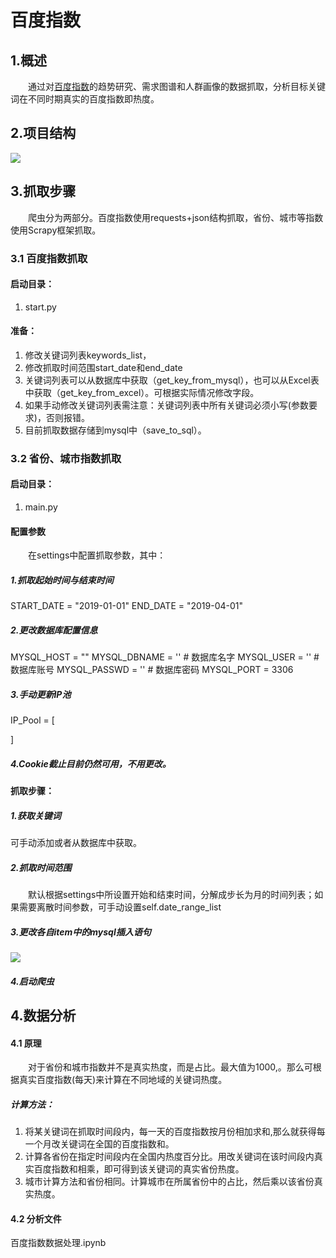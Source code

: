 # 百度指数
## 1.概述
&emsp;&emsp;通过对[百度指数](http://index.baidu.com/ "百度指数")的趋势研究、需求图谱和人群画像的数据抓取，分析目标关键词在不同时期真实的百度指数即热度。

## 2.项目结构
![](http://doc.intcolon.com/server/../Public/Uploads/2019-12-12/5df1edb6545ff.png)

## 3.抓取步骤
&emsp;&emsp;爬虫分为两部分。百度指数使用requests+json结构抓取，省份、城市等指数使用Scrapy框架抓取。
### 3.1 百度指数抓取
#### 启动目录：
1. start.py

#### 准备：
1. 修改关键词列表keywords_list，
2. 修改抓取时间范围start_date和end_date
3. 关键词列表可以从数据库中获取（get_key_from_mysql），也可以从Excel表中获取（get_key_from_excel）。可根据实际情况修改字段。
4. 如果手动修改关键词列表需注意：关键词列表中所有关键词必须小写(参数要求)，否则报错。
5. 目前抓取数据存储到mysql中（save_to_sql）。

### 3.2 省份、城市指数抓取
#### 启动目录：
1. main.py

#### 配置参数
&emsp;&emsp;在settings中配置抓取参数，其中：
##### 1.抓取起始时间与结束时间
START_DATE = "2019-01-01"
END_DATE = "2019-04-01"
##### 2.更改数据库配置信息
MYSQL_HOST = ""
MYSQL_DBNAME = ''  # 数据库名字
MYSQL_USER = ''  # 数据库账号
MYSQL_PASSWD = ''  # 数据库密码
MYSQL_PORT = 3306
##### 3.手动更新IP池
IP_Pool = [

]
##### 4.Cookie截止目前仍然可用，不用更改。

#### 抓取步骤：
##### 1.获取关键词
可手动添加或者从数据库中获取。

##### 2.抓取时间范围
&emsp;&emsp;默认根据settings中所设置开始和结束时间，分解成步长为月的时间列表；如果需要离散时间参数，可手动设置self.date_range_list

##### 3.更改各自item中的mysql插入语句
![](http://doc.intcolon.com/server/../Public/Uploads/2019-12-12/5df1f299500d8.png)
##### 4.启动爬虫

## 4.数据分析
#### 4.1 原理
&emsp;&emsp;对于省份和城市指数并不是真实热度，而是占比。最大值为1000,。那么可根据真实百度指数(每天)来计算在不同地域的关键词热度。
##### 计算方法：
1. 将某关键词在抓取时间段内，每一天的百度指数按月份相加求和,那么就获得每一个月改关键词在全国的百度指数和。
2. 计算各省份在指定时间段内在全国内热度百分比。用改关键词在该时间段内真实百度指数和相乘，即可得到该关键词的真实省份热度。
3. 城市计算方法和省份相同。计算城市在所属省份中的占比，然后乘以该省份真实热度。


#### 4.2 分析文件
百度指数数据处理.ipynb

